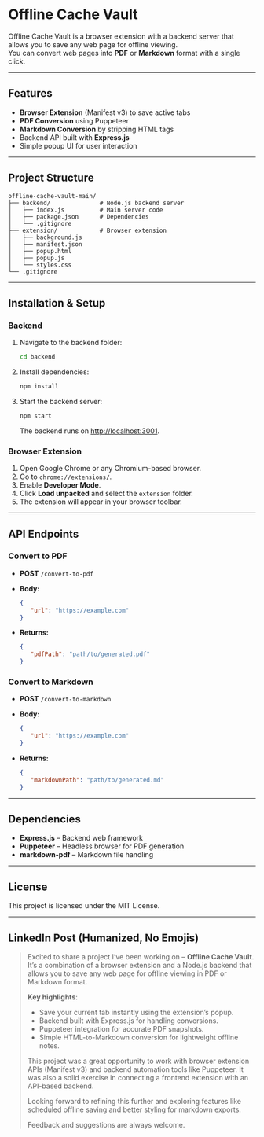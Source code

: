 # Offline Cache Vault

Offline Cache Vault is a browser extension with a backend server that allows you to save any web page for offline viewing.  
You can convert web pages into **PDF** or **Markdown** format with a single click.

---

## Features

- **Browser Extension** (Manifest v3) to save active tabs
- **PDF Conversion** using Puppeteer
- **Markdown Conversion** by stripping HTML tags
- Backend API built with **Express.js**
- Simple popup UI for user interaction

---

## Project Structure

```
offline-cache-vault-main/
├── backend/              # Node.js backend server
│   ├── index.js          # Main server code
│   ├── package.json      # Dependencies
│   └── .gitignore
├── extension/            # Browser extension
│   ├── background.js
│   ├── manifest.json
│   ├── popup.html
│   ├── popup.js
│   └── styles.css
└── .gitignore
```

---

## Installation & Setup

### Backend

1. Navigate to the backend folder:

    ```bash
    cd backend
    ```

2. Install dependencies:

    ```bash
    npm install
    ```

3. Start the backend server:

    ```bash
    npm start
    ```

    The backend runs on [http://localhost:3001](http://localhost:3001).

### Browser Extension

1. Open Google Chrome or any Chromium-based browser.
2. Go to `chrome://extensions/`.
3. Enable **Developer Mode**.
4. Click **Load unpacked** and select the `extension` folder.
5. The extension will appear in your browser toolbar.

---

## API Endpoints

### Convert to PDF

- **POST** `/convert-to-pdf`
- **Body:**

  ```json
  {
     "url": "https://example.com"
  }
  ```

- **Returns:**

  ```json
  {
     "pdfPath": "path/to/generated.pdf"
  }
  ```

### Convert to Markdown

- **POST** `/convert-to-markdown`
- **Body:**

  ```json
  {
     "url": "https://example.com"
  }
  ```

- **Returns:**

  ```json
  {
     "markdownPath": "path/to/generated.md"
  }
  ```

---

## Dependencies

- **Express.js** – Backend web framework
- **Puppeteer** – Headless browser for PDF generation
- **markdown-pdf** – Markdown file handling

---

## License

This project is licensed under the MIT License.

---

## LinkedIn Post (Humanized, No Emojis)

> Excited to share a project I’ve been working on – **Offline Cache Vault**.  
> It’s a combination of a browser extension and a Node.js backend that allows you to save any web page for offline viewing in PDF or Markdown format.  
>
> **Key highlights**:  
> - Save your current tab instantly using the extension’s popup.  
> - Backend built with Express.js for handling conversions.  
> - Puppeteer integration for accurate PDF snapshots.  
> - Simple HTML-to-Markdown conversion for lightweight offline notes.  
>
> This project was a great opportunity to work with browser extension APIs (Manifest v3) and backend automation tools like Puppeteer. It was also a solid exercise in connecting a frontend extension with an API-based backend.  
>
> Looking forward to refining this further and exploring features like scheduled offline saving and better styling for markdown exports.  
>
> Feedback and suggestions are always welcome.

